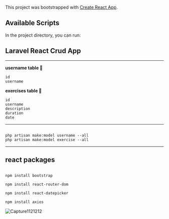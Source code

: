 This project was bootstrapped with [Create React App](https://github.com/facebook/create-react-app).

## Available Scripts

In the project directory, you can run:

## Laravel React Crud App

<hr>

**username table 🎨**

```
id
username
```

**exercises table 🎈**

```
id
username
description
duration
date
```

<hr>

```

php artisan make:model username --all
php artisan make:model exercise --all

```
<hr>

## react packages

```

npm install bootstrap

npm install react-router-dom

npm install react-datepicker

npm install axios

```

![Capture1121212](https://user-images.githubusercontent.com/37043938/80126405-acea5c80-85b0-11ea-8275-c1ee7da5d49b.PNG)







